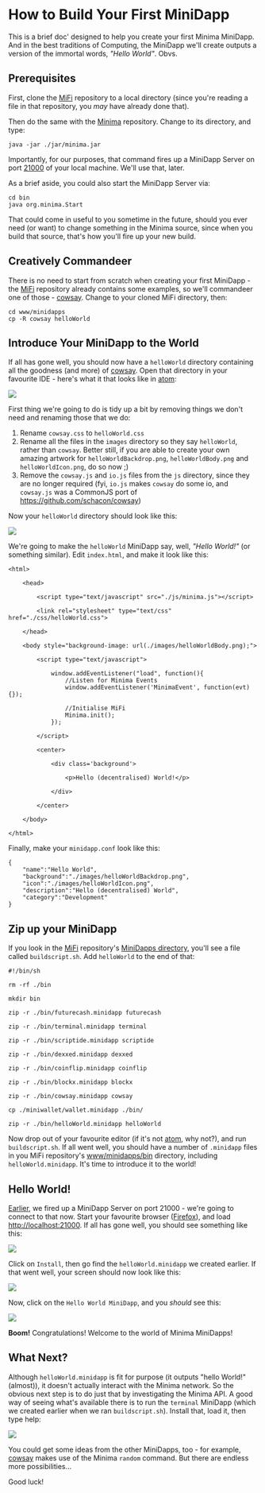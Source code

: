 # How to Build Your First MiniDapp

This is a brief doc' designed to help you create your first Minima MiniDapp. And in the best traditions of Computing, the MiniDapp we'll create outputs a version of the immortal words, _"Hello World"_. Obvs.

## Prerequisites

First, clone the [MiFi](https://github.com/glowkeeper/MiFi) repository to a local directory (since you're reading a file in that repository, you _may_ have already done that).

Then do the same with the [Minima](https://github.com/spartacusrex99/Minima) repository. Change to its directory, and type:

````
java -jar ./jar/minima.jar
````

Importantly, for our purposes, that command fires up a MiniDapp Server on port [21000](http://localhost:2100) of your local machine. We'll use that, later.

As a brief aside, you could also start the MiniDapp Server via:

````
cd bin
java org.minima.Start
````

That could come in useful to you sometime in the future, should you ever need (or want) to change something in the Minima source, since when you build that source, that's how you'll fire up your new build.

## Creatively Commandeer

There is no need to start from scratch when creating your first MiniDapp - the [MiFi](https://github.com/glowkeeper/MiFi) repository  already contains some examples, so we'll commandeer one of those - [cowsay](https://github.com/glowkeeper/MiFi/www/minidapps/cowsay). Change to your cloned MiFi directory, then:

```
cd www/minidapps
cp -R cowsay helloWorld
```

## Introduce Your MiniDapp to the World

If all has gone well, you should now have a `helloWorld` directory containing all the goodness (and more) of [cowsay](https://github.com/glowkeeper/MiFi/www/minidapps/cowsay). Open that directory in your favourite IDE - here's what it that looks like in [atom](https://atom.io/):

![](./images/helloWorld.png)

First thing we're going to do is tidy up a bit by removing things we don't need and renaming those that we do:

1. Rename `cowsay.css` to `helloWorld.css`
2. Rename all the files in the `images` directory so they say `helloWorld`, rather than `cowsay`. Better still, if you are able to create your own amazing artwork for `helloWorldBackdrop.png`, `helloWorldBody.png` and `helloWorldIcon.png`, do so now ;)
3. Remove the `cowsay.js` and `io.js` files from the `js` directory, since they are no longer required (fyi, `io.js` makes `cowsay` do some io, and `cowsay.js` was a CommonJS port of https://github.com/schacon/cowsay)

Now your `helloWorld` directory should look like this:

![](./images/hellowWorldCleanup.png)

We're going to make the `helloWorld` MiniDapp say, well, _"Hello World!"_ (or something similar). Edit `index.html`, and make it look like this:

```
<html>

	<head>

		<script type="text/javascript" src="./js/minima.js"></script>

		<link rel="stylesheet" type="text/css" href="./css/helloWorld.css">

	</head>

	<body style="background-image: url(./images/helloWorldBody.png);">

		<script type="text/javascript">

			window.addEventListener("load", function(){
				//Listen for Minima Events
				window.addEventListener('MinimaEvent', function(evt) {});

				//Initialise MiFi
				Minima.init();
			});

		</script>

		<center>

			<div class='background'>

				<p>Hello (decentralised) World!</p>

			</div>

		</center>

	</body>

</html>
```

Finally, make your `minidapp.conf` look like this:

```
{
	"name":"Hello World",
	"background":"./images/helloWorldBackdrop.png",
	"icon":"./images/helloWorldIcon.png",
	"description":"Hello (decentralised) World",
	"category":"Development"
}
```

## Zip up your MiniDapp

If you look in the [MiFi](https://github.com/glowkeeper/MiFi) repository's [MiniDapps directory](../www/minidapps/), you'll see a file called `buildscript.sh`. Add `helloWorld` to the end of that:

```
#!/bin/sh

rm -rf ./bin

mkdir bin

zip -r ./bin/futurecash.minidapp futurecash

zip -r ./bin/terminal.minidapp terminal

zip -r ./bin/scriptide.minidapp scriptide

zip -r ./bin/dexxed.minidapp dexxed

zip -r ./bin/coinflip.minidapp coinflip

zip -r ./bin/blockx.minidapp blockx

zip -r ./bin/cowsay.minidapp cowsay

cp ./miniwallet/wallet.minidapp ./bin/

zip -r ./bin/helloWorld.minidapp helloWorld
```

Now drop out of your favourite editor (if it's not [atom](https://atom.io/), why not?), and run `buildscript.sh`. If all went well, you should have a number of `.minidapp` files in you MiFi repository's [www/minidapps/bin](../www/minidapps/bin) directory, including `helloWorld.minidapp`. It's time to introduce it to the world!

## Hello World!

[Earlier](#prerequisites), we fired up a MiniDapp Server on port 21000 - we're going to connect to that now. Start your favourite browser ([Firefox](https://www.mozilla.org/en-GB/firefox/new/)), and load [http://localhost:21000](http://localhost:21000). If all has gone well, you should see something like this:

![](./images/miniDappServer.png)

Click on `Install`, then go find the `helloWorld.minidapp` we created earlier. If that went well, your screen should now look like this:

![](./images/helloWorldMiniDappServer.png)

Now, click on the `Hello World MiniDapp`, and you _should_ see this:

![](./images/helloDecentralisedWorld.png)

**Boom!** Congratulations! Welcome to the world of Minima MiniDapps!

## What Next?

Although `helloWorld.minidapp` is fit for purpose (it outputs "hello World!" (almost)), it doesn't actually interact with the Minima network. So the obvious next step is to do just that by investigating the Minima API. A good way of seeing what's available there is to run the `terminal` MiniDapp  (which we created earlier when we ran `buildscript.sh`). Install that, load it, then type help:

![](./images/helloWorldTerminal.png)

You could get some ideas from the other MiniDapps, too - for example, [cowsay](https://github.com/glowkeeper/MiFi/www/minidapps/cowsay) makes use of the Minima `random` command. But there are endless more possibilities...

Good luck!
